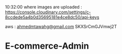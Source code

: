 10:32:00
where images are uploaded :
https://console.cloudinary.com/settings/c-8ccdede5a4b0d35695181e4ce8dc50/api-keys

aws : ahmedmtawahg@gmail.com
SKXSrCmGJVmwj2T
# E-commerce-Admin
